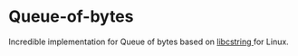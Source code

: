 # Queue-of-bytes
 Incredible implementation for Queue of bytes based on <a href="https://github.com/mfcoding/libcstring-for-linux"> libcstring </a> for Linux.
